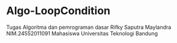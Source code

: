 # Algo-LoopCondition
Tugas Algoritma dan pemrograman dasar Rifky Saputra Maylandra NIM.24552011091 Mahasiswa Universitas Teknologi Bandung

